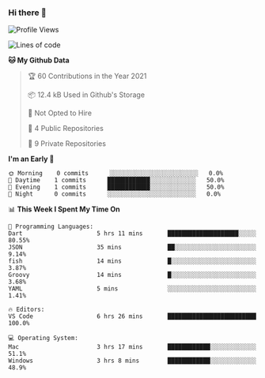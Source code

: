 ### Hi there 👋

<!--
**utkugedik/utkugedik** is a ✨ _special_ ✨ repository because its `README.md` (this file) appears on your GitHub profile.

Here are some ideas to get you started:

- 🔭 I’m currently working on ...
- 🌱 I’m currently learning ...
- 👯 I’m looking to collaborate on ...
- 🤔 I’m looking for help with ...
- 💬 Ask me about ...
- 📫 How to reach me: ...
- 😄 Pronouns: ...
- ⚡ Fun fact: ...
-->

<!--START_SECTION:waka-->
![Profile Views](http://img.shields.io/badge/Profile%20Views-1-blue)

![Lines of code](https://img.shields.io/badge/From%20Hello%20World%20I%27ve%20Written-19307%20lines%20of%20code-blue)

**🐱 My Github Data** 

> 🏆 60 Contributions in the Year 2021
 > 
> 📦 12.4 kB Used in Github's Storage 
 > 
> 🚫 Not Opted to Hire
 > 
> 📜 4 Public Repositories 
 > 
> 🔑 9 Private Repositories  
 > 
**I'm an Early 🐤** 

```text
🌞 Morning    0 commits      ░░░░░░░░░░░░░░░░░░░░░░░░░   0.0% 
🌆 Daytime    1 commits      ████████████░░░░░░░░░░░░░   50.0% 
🌃 Evening    1 commits      ████████████░░░░░░░░░░░░░   50.0% 
🌙 Night      0 commits      ░░░░░░░░░░░░░░░░░░░░░░░░░   0.0%

```


📊 **This Week I Spent My Time On** 

```text
💬 Programming Languages: 
Dart                     5 hrs 11 mins       ████████████████████░░░░░   80.55% 
JSON                     35 mins             ██░░░░░░░░░░░░░░░░░░░░░░░   9.14% 
fish                     14 mins             █░░░░░░░░░░░░░░░░░░░░░░░░   3.87% 
Groovy                   14 mins             █░░░░░░░░░░░░░░░░░░░░░░░░   3.68% 
YAML                     5 mins              ░░░░░░░░░░░░░░░░░░░░░░░░░   1.41%

🔥 Editors: 
VS Code                  6 hrs 26 mins       █████████████████████████   100.0%

💻 Operating System: 
Mac                      3 hrs 17 mins       ████████████░░░░░░░░░░░░░   51.1% 
Windows                  3 hrs 8 mins        ████████████░░░░░░░░░░░░░   48.9%

```


<!--END_SECTION:waka-->
